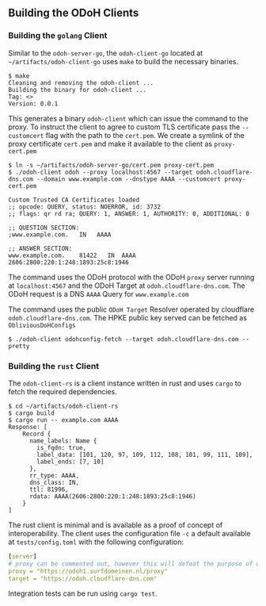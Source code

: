 ## Building the ODoH Clients

### Building the `golang` Client

Similar to the `odoh-server-go`, the `odoh-client-go` located at `~/artifacts/odoh-client-go` uses `make` to build the necessary binaries.

```shell script
$ make
Cleaning and removing the odoh-client ...
Building the binary for odoh-client ...
Tag: <>
Version: 0.0.1
```

This generates a binary `odoh-client` which can issue the command to the proxy. To instruct the client to agree to custom TLS certificate pass the `--customcert` flag with the path to the `cert.pem`.
We create a symlink of the proxy certificate `cert.pem` and make it available to the client as `proxy-cert.pem`

```shell script
$ ln -s ~/artifacts/odoh-server-go/cert.pem proxy-cert.pem
$ ./odoh-client odoh --proxy localhost:4567 --target odoh.cloudflare-dns.com --domain www.example.com --dnstype AAAA --customcert proxy-cert.pem

Custom Trusted CA Certificates loaded
;; opcode: QUERY, status: NOERROR, id: 3732
;; flags: qr rd ra; QUERY: 1, ANSWER: 1, AUTHORITY: 0, ADDITIONAL: 0

;; QUESTION SECTION:
;www.example.com.	IN	 AAAA

;; ANSWER SECTION:
www.example.com.	81422	IN	AAAA	2606:2800:220:1:248:1893:25c8:1946
```

The command uses the ODoH protocol with the ODoH `proxy` server running at `localhost:4567` and the ODoH Target at `odoh.cloudflare-dns.com`.
The ODoH request is a DNS `AAAA` Query for `www.example.com`

The command uses the public `ODoH Target` Resolver operated by cloudflare `odoh.cloudflare-dns.com`. The HPKE public key
served can be fetched as `ObliviousDoHConfigs`

```shell script
$ ./odoh-client odohconfig-fetch --target odoh.cloudflare-dns.com --pretty
```

### Building the `rust` Client

The `odoh-client-rs` is a client instance written in rust and uses `cargo` to fetch the required dependencies.

```shell script
$ cd ~/artifacts/odoh-client-rs
$ cargo build
$ cargo run -- example.com AAAA
Response: [
    Record { 
      name_labels: Name { 
        is_fqdn: true, 
        label_data: [101, 120, 97, 109, 112, 108, 101, 99, 111, 109], 
        label_ends: [7, 10]
      }, 
      rr_type: AAAA, 
      dns_class: IN, 
      ttl: 81996, 
      rdata: AAAA(2606:2800:220:1:248:1893:25c8:1946) 
    }
]
```

The rust client is minimal and is available as a proof of concept of interoperability. The client uses the configuration
file `-c` a default available at `tests/config.toml` with the following configuration:

```yaml
[server]
# proxy can be commented out, however this will defeat the purpose of using ODoH.
proxy = "https://odoh1.surfdomeinen.nl/proxy"
target = "https://odoh.cloudflare-dns.com"
```

Integration tests can be run using `cargo test`.
